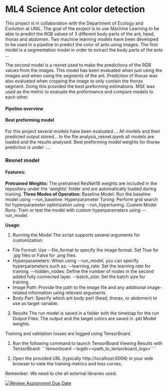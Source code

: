 # ML4 Science Ant color detection
This project is in collaboration with the Department of Ecology and Evolution at UNIL. The goal of the project is to use Machine Learning to be able to predict the RGB values of 3 different body parts of the ant; head, thorax and abdomen. Two machine learning models have been developed to be used in a pipeline to predict the color of ants using images. The first model is a segmentation model in order to extract the body parts of the ants ...

The second model is a resnet used to make the predictions of the RGB values from the images. This model has been evaluated when just using the images and when using the segments of the ant. Prediction of thorax was also evaluated when cropping the image to only contain the thorax segment. Doing this provided the best preforming estimations. MSE was used as the metric to evaluate the preformance and compare models to each other. 

#### Pipeline overview


#### Best preforming model
For this project several models have been evaluated....
All models and their predicted output stored...
In the file analysis_resnet.ipynb all models are loaded and the results analysed.
Best preforming model weights for thorax prediciton is under ....


### Resnet model
#### Features:
**Pretrained Weights:** The pretrained ResNet18 weights are included in the repository under the 'weights' folder and are automatically loaded during training.
**Three Modes of Operation:**
Baseline Model: Run the baseline model using --run_baseline.
Hyperparameter Tuning: Perform grid search for hyperparameter optimization using --run_hypertuning.
Custom Model Runs: Train or test the model with custom hyperparameters using --run_model.

**Usage:**
1. Running the Model
The script supports several arguments for customization:
- File Format: Use --file_format to specify the image format. Set True for .jpg files or False for .png files.
- Hyperparameters: When using --run_model, you can specify hyperparameters such as:
--learning_rate: Set the learning rate for training.
--hidden_nodes: Define the number of nodes in the second added fully connected layer.
--batch_size: Set the batch size for training.
- Image Path: Provide the path to the image file and any additional image-related information using relevant arguments.
- Body Part: Specify which ant body part (head, thorax, or abdomen) to use as target variable.

2. Results
The run model is saved in a folder with the timestap for the run
Output Files:
The output and the target colors are saved in .pkl
Model weights.

Training and validation losses are logged using TensorBoard.
1. Run the following command to launch TensorBoard
Viewing Results with TensorBoard:
 ´´´tensorboard --logdir=<path_to_tensorboard_logs>´´´´

 2. Open the provided URL (typically http://localhost:6006) in your web browser to view the training metrics and loss curves.





Remember: We need to cite all external libraries used.


[![Review Assignment Due Date](https://classroom.github.com/assets/deadline-readme-button-22041afd0340ce965d47ae6ef1cefeee28c7c493a6346c4f15d667ab976d596c.svg)](https://classroom.github.com/a/UDdkOEMs)

